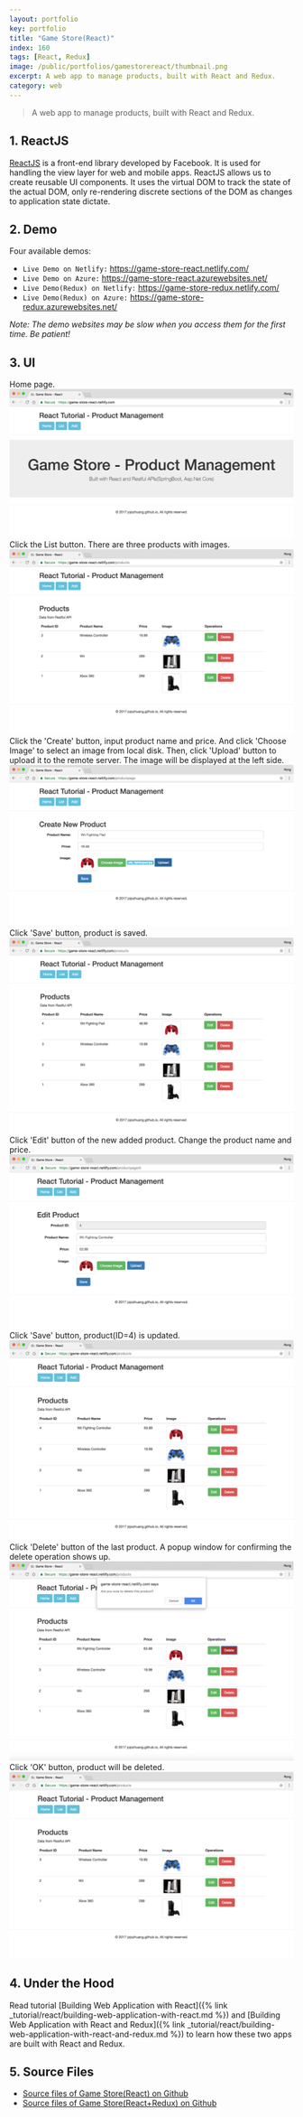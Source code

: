 ```yaml
---
layout: portfolio
key: portfolio
title: "Game Store(React)"
index: 160
tags: [React, Redux]
image: /public/portfolios/gamestorereact/thumbnail.png
excerpt: A web app to manage products, built with React and Redux.
category: web
---
```


> A web app to manage products, built with React and Redux.

## 1. ReactJS
[ReactJS](https://reactjs.org/) is a front-end library developed by Facebook. It is used for handling the view layer for web and mobile apps. ReactJS allows us to create reusable UI components. It uses the virtual DOM to track the state of the actual DOM, only re-rendering discrete sections of the DOM as changes to application state dictate.

## 2. Demo
Four available demos:
* `Live Demo on Netlify:` <a href="https://game-store-react.netlify.com/" target="\_blank">https://game-store-react.netlify.com/</a>
* `Live Demo on Azure:` <a href="https://game-store-react.azurewebsites.net/" target="\_blank">https://game-store-react.azurewebsites.net/</a>
* `Live Demo(Redux) on Netlify:` <a href="https://game-store-redux.netlify.com/" target="\_blank">https://game-store-redux.netlify.com/</a>
* `Live Demo(Redux) on Azure:` <a href="https://game-store-redux.azurewebsites.net/" target="\_blank">https://game-store-redux.azurewebsites.net/</a>

*Note: The demo websites may be slow when you access them for the first time. Be patient!*

## 3. UI
Home page.
![image](/public/portfolios/gamestorereact/homepage.png)
Click the List button. There are three products with images.
![image](/public/portfolios/gamestorereact/productlist.png)
Click the 'Create' button, input product name and price. And click 'Choose Image' to select an image from local disk. Then, click 'Upload' button to upload it to the remote server. The image will be displayed at the left side.
![image](/public/portfolios/gamestorereact/productadd.png)
Click 'Save' button, product is saved.
![image](/public/portfolios/gamestorereact/productlistafteradd.png)
Click 'Edit' button of the new added product. Change the product name and price.
![image](/public/portfolios/gamestorereact/productedit.png)
Click 'Save' button, product(ID=4) is updated.
![image](/public/portfolios/gamestorereact/productlistafteredit.png)
Click 'Delete' button of the last product. A popup window for confirming the delete operation shows up.
![image](/public/portfolios/gamestorereact/deleteconfirm.png)
Click 'OK' button, product will be deleted.
![image](/public/portfolios/gamestorereact/productlistafterdel.png)

## 4. Under the Hood
Read tutorial [Building Web Application with React]({% link _tutorial/react/building-web-application-with-react.md %}) and [Building Web Application with React and Redux]({% link _tutorial/react/building-web-application-with-react-and-redux.md %}) to learn how these two apps are built with React and Redux.

## 5. Source Files
* [Source files of Game Store(React) on Github](https://github.com/jojozhuang/game-store-react)
* [Source files of Game Store(React+Redux) on Github](https://github.com/jojozhuang/game-store-reactredux)
